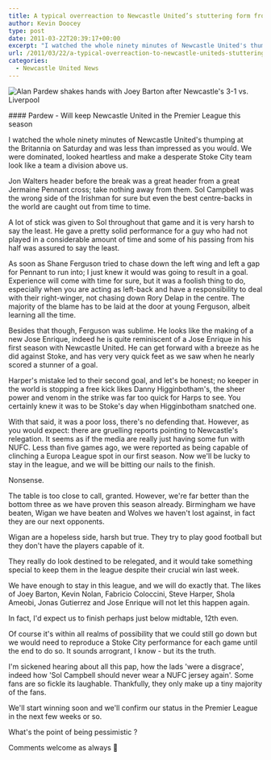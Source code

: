 ```yaml
---
title: A typical overreaction to Newcastle United’s stuttering form from the majority
author: Kevin Doocey
type: post
date: 2011-03-22T20:39:17+00:00
excerpt: "I watched the whole ninety minutes of Newcastle United's thumping at the Britannia on Saturday and was less than impressed as you.."
url: /2011/03/22/a-typical-overreaction-to-newcastle-uniteds-stuttering-form-from-the-majority/
categories:
  - Newcastle United News
---
```


![Alan Pardew shakes hands with Joey Barton after Newcastle's 3-1 vs. Liverpool](https://www.tynetime.com/wp-content/uploads/2011/03/Alan-Pardew-Joey-Barton.jpg "Alan_Pardew_Joey_Barton")

#### Pardew - Will keep Newcastle United in the Premier League this season

I watched the whole ninety minutes of Newcastle United's thumping at the Britannia on Saturday and was less than impressed as you would. We were dominated, looked heartless and make a desperate Stoke City team look like a team a division above us.

Jon Walters header before the break was a great header from a great Jermaine Pennant cross; take nothing away from them. Sol Campbell was the wrong side of the Irishman for sure but even the best centre-backs in the world are caught out from time to time.

A lot of stick was given to Sol throughout that game and it is very harsh to say the least. He gave a pretty solid performance for a guy who had not played in a considerable amount of time and some of his passing from his half was assured to say the least.

As soon as Shane Ferguson tried to chase down the left wing and left a gap for Pennant to run into; I just knew it would was going to result in a goal. Experience will come with time for sure, but it was a foolish thing to do, especially when you are acting as left-back and have a responsibility to deal with their right-winger, not chasing down Rory Delap in the centre. The majority of the blame has to be laid at the door at young Ferguson, albeit learning all the time.

Besides that though, Ferguson was sublime. He looks like the making of a new Jose Enrique, indeed he is quite reminiscent of a Jose Enrique in his first season with Newcastle United. He can get forward with a breeze as he did against Stoke, and has very very quick feet as we saw when he nearly scored a stunner of a goal.

Harper's mistake led to their second goal, and let's be honest; no keeper in the world is stopping a free kick likes Danny Higginbotham's, the sheer power and venom in the strike was far too quick for Harps to see. You certainly knew it was to be Stoke's day when Higginbotham snatched one.

With that said, it was a poor loss, there's no defending that. However, as you would expect: there are gruelling reports pointing to Newcastle's relegation. It seems as if the media are really just having some fun with NUFC. Less than five games ago, we were reported as being capable of clinching a Europa League spot in our first season. Now we'll be lucky to stay in the league, and we will be bitting our nails to the finish.

Nonsense.

The table is too close to call, granted. However, we're far better than the bottom three as we have proven this season already. Birmingham we have beaten, Wigan we have beaten and Wolves we haven't lost against, in fact they are our next opponents.

Wigan are a hopeless side, harsh but true. They try to play good football but they don't have the players capable of it.

They really do look destined to be relegated, and it would take something special to keep them in the league despite their crucial win last week.

We have enough to stay in this league, and we will do exactly that. The likes of Joey Barton, Kevin Nolan, Fabricio Coloccini, Steve Harper, Shola Ameobi, Jonas Gutierrez and Jose Enrique will not let this happen again.

In fact, I'd expect us to finish perhaps just below midtable, 12th even.

Of course it's within all realms of possibility that we could still go down but we would need to reproduce a Stoke City performance for each game until the end to do so. It sounds arrogrant, I know - but its the truth.

I'm sickened hearing about all this pap, how the lads 'were a disgrace', indeed how 'Sol Campbell should never wear a NUFC jersey again'. Some fans are so fickle its laughable. Thankfully, they only make up a tiny majority of the fans.

We'll start winning soon and we'll confirm our status in the Premier League in the next few weeks or so.

What's the point of being pessimistic ?

Comments welcome as always 🙂
